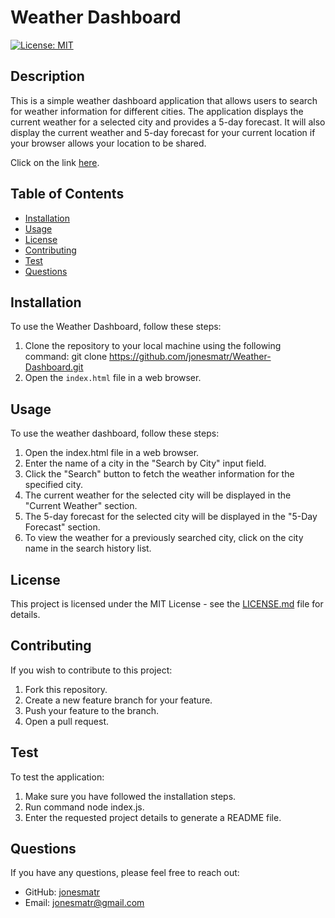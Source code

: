 # Weather Dashboard
[![License: MIT](https://img.shields.io/badge/License-MIT-yellow.svg)](https://opensource.org/licenses/MIT)

## Description
This is a simple weather dashboard application that allows users to search for weather information for different cities. The application displays the current weather for a selected city and provides a 5-day forecast. It will also display the current weather and 5-day forecast for your current location if your browser allows your location to be shared.

Click on the link [here](https://jonesmatr.github.io/Weather-Dashboard/). 

## Table of Contents
* [Installation](#installation)
* [Usage](#usage)
* [License](#license)
* [Contributing](#contributing)
* [Test](#test)
* [Questions](#questions)

## Installation
To use the Weather Dashboard, follow these steps:
1. Clone the repository to your local machine using the following command: git clone https://github.com/jonesmatr/Weather-Dashboard.git
2. Open the `index.html` file in a web browser.

## Usage
To use the weather dashboard, follow these steps:
1. Open the index.html file in a web browser.
2. Enter the name of a city in the "Search by City" input field.
3. Click the "Search" button to fetch the weather information for the specified city.
4. The current weather for the selected city will be displayed in the "Current Weather" section.
5. The 5-day forecast for the selected city will be displayed in the "5-Day Forecast" section.
6. To view the weather for a previously searched city, click on the city name in the search history list.

## License
This project is licensed under the MIT License - see the [LICENSE.md](https://opensource.org/licenses/MIT) file for details.

## Contributing
If you wish to contribute to this project:
1. Fork this repository.
2. Create a new feature branch for your feature.
3. Push your feature to the branch.
4. Open a pull request.

## Test
To test the application:
1. Make sure you have followed the installation steps.
2. Run command node index.js.
3. Enter the requested project details to generate a README file.
 

## Questions
If you have any questions, please feel free to reach out:
* GitHub: [jonesmatr](https://github.com/jonesmatr)
* Email: jonesmatr@gmail.com
